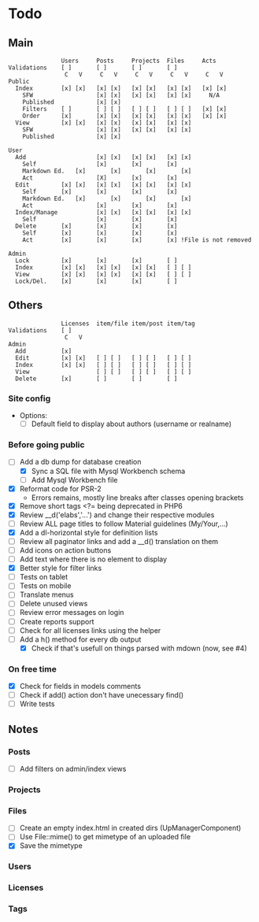 # Todo

## Main

```
               Users     Posts     Projects  Files     Acts
Validations    [ ]       [ ]       [ ]       [ ]
                C   V     C   V     C   V     C   V     C   V
Public
  Index        [x] [x]   [x] [x]   [x] [x]   [x] [x]   [x] [x] 
    SFW                  [x] [x]   [x] [x]   [x] [x]     N/A
    Published            [x] [x]
    Filters    [ ]       [ ] [ ]   [ ] [ ]   [ ] [ ]   [x] [x]
    Order      [x]       [x] [x]   [x] [x]   [x] [x]   [x] [x]
  View         [x] [x]   [x] [x]   [x] [x]   [x] [x]   
    SFW                  [x] [x]   [x] [x]   [x] [x]   
    Published            [x] [x]

User
  Add                    [x] [x]   [x] [x]   [x] [x]
    Self                 [x]       [x]       [x]
    Markdown Ed.   [x]       [x]       [x]       [x]
    Act                  [X]       [x]       [x]
  Edit         [x] [x]   [x] [x]   [x] [x]   [x] [x]
    Self       [x]       [x]       [x]       [x]
    Markdown Ed.   [x]       [x]       [x]       [x]
    Act                  [x]       [x]       [x]
  Index/Manage           [x] [x]   [x] [x]   [x] [x]
    Self                 [x]       [x]       [x]
  Delete       [x]       [x]       [x]       [x]
    Self       [x]       [x]       [x]       [x]
    Act        [x]       [x]       [x]       [x] !File is not removed

Admin
  Lock         [x]       [x]       [x]       [ ]
  Index        [x] [x]   [x] [x]   [x] [x]   [ ] [ ]
  View         [x] [x]   [x] [x]   [x] [x]   [ ] [ ]
  Lock/Del.    [x]       [x]       [x]       [ ]
```

## Others

```
               Licenses  item/file item/post item/tag
Validations    [ ]
                C   V
Admin
  Add          [x]
  Edit         [x] [x]   [ ] [ ]   [ ] [ ]   [ ] [ ]
  Index        [x] [x]   [ ] [ ]   [ ] [ ]   [ ] [ ]
  View                   [ ] [ ]   [ ] [ ]   [ ] [ ]
  Delete       [x]       [ ]       [ ]       [ ]
```

### Site config

  - Options:
    - [ ] Default field to display about authors (username or realname)

### Before going public
  - [ ] Add a db dump for database creation
    - [x] Sync a SQL file with Mysql Workbench schema
    - [ ] Add Mysql Workbench file
  - [x] Reformat code for PSR-2
    - Errors remains, mostly line breaks after classes opening brackets
  - [x] Remove short tags <?= being deprecated in PHP6
  - [x] Review \__d('elabs','...') and change their respective modules
  - [ ] Review ALL page titles to follow Material guidelines (My/Your,...)
  - [x] Add a dl-horizontal style for definition lists
  - [ ] Review all paginator links and add a \__d() translation on them
  - [ ] Add icons on action buttons
  - [ ] Add text where there is no element to display
  - [x] Better style for filter links
  - [ ] Tests on tablet
  - [ ] Tests on mobile
  - [ ] Translate menus
  - [ ] Delete unused views
  - [ ] Review error messages on login
  - [ ] Create reports support
  - [ ] Check for all licenses links using the helper
  - [ ] Add a h() method for every db output
    - [x] Check if that's usefull on things parsed with mdown (now, see #4)

### On free time
  - [x] Check for fields in models comments
  - [ ] Check if add() action don't have unecessary find()
  - [ ] Write tests

## Notes

### Posts
  - [ ] Add filters on admin/index views

### Projects
### Files
  - [ ] Create an empty index.html in created dirs (UpManagerComponent)
  - [ ] Use File::mime() to get mimetype of an uploaded file
  - [x] Save the mimetype
### Users
### Licenses
### Tags
